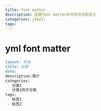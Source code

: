 ```yaml
---
title: font matter
description: 这是font matter的书写方式和含义
categories: jekyll
tags: 
---
```


# yml font matter

~~~markdown
layout: 布局
title: 标题
date: 
description:简介
categories:
 - 分类1
 - 分类1的子分类
tags: 
 - 标签1
 - 标签2
~~~



